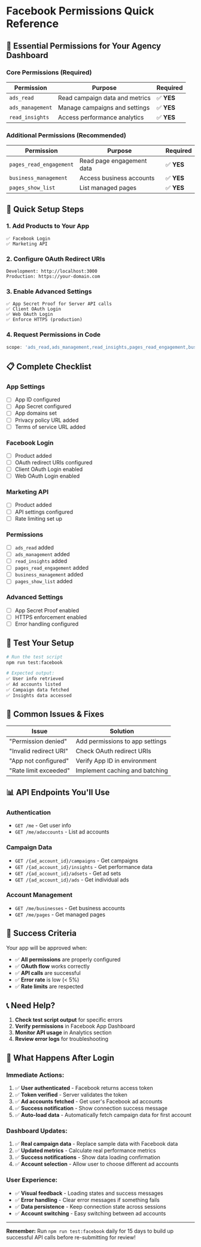 # Facebook Permissions Quick Reference

## 🎯 Essential Permissions for Your Agency Dashboard

### **Core Permissions (Required)**

| Permission | Purpose | Required |
|------------|---------|----------|
| `ads_read` | Read campaign data and metrics | ✅ **YES** |
| `ads_management` | Manage campaigns and settings | ✅ **YES** |
| `read_insights` | Access performance analytics | ✅ **YES** |

### **Additional Permissions (Recommended)**

| Permission | Purpose | Required |
|------------|---------|----------|
| `pages_read_engagement` | Read page engagement data | ✅ **YES** |
| `business_management` | Access business accounts | ✅ **YES** |
| `pages_show_list` | List managed pages | ✅ **YES** |

## 🚀 Quick Setup Steps

### **1. Add Products to Your App**
```
✅ Facebook Login
✅ Marketing API
```

### **2. Configure OAuth Redirect URIs**
```
Development: http://localhost:3000
Production: https://your-domain.com
```

### **3. Enable Advanced Settings**
```
✅ App Secret Proof for Server API calls
✅ Client OAuth Login
✅ Web OAuth Login
✅ Enforce HTTPS (production)
```

### **4. Request Permissions in Code**
```javascript
scope: 'ads_read,ads_management,read_insights,pages_read_engagement,business_management,pages_show_list'
```

## 📋 Complete Checklist

### **App Settings**
- [ ] App ID configured
- [ ] App Secret configured
- [ ] App domains set
- [ ] Privacy policy URL added
- [ ] Terms of service URL added

### **Facebook Login**
- [ ] Product added
- [ ] OAuth redirect URIs configured
- [ ] Client OAuth Login enabled
- [ ] Web OAuth Login enabled

### **Marketing API**
- [ ] Product added
- [ ] API settings configured
- [ ] Rate limiting set up

### **Permissions**
- [ ] `ads_read` added
- [ ] `ads_management` added
- [ ] `read_insights` added
- [ ] `pages_read_engagement` added
- [ ] `business_management` added
- [ ] `pages_show_list` added

### **Advanced Settings**
- [ ] App Secret Proof enabled
- [ ] HTTPS enforcement enabled
- [ ] Error handling configured

## 🧪 Test Your Setup

```bash
# Run the test script
npm run test:facebook

# Expected output:
✅ User info retrieved
✅ Ad accounts listed
✅ Campaign data fetched
✅ Insights data accessed
```

## 🚨 Common Issues & Fixes

| Issue | Solution |
|-------|----------|
| "Permission denied" | Add permissions to app settings |
| "Invalid redirect URI" | Check OAuth redirect URIs |
| "App not configured" | Verify App ID in environment |
| "Rate limit exceeded" | Implement caching and batching |

## 📊 API Endpoints You'll Use

### **Authentication**
- `GET /me` - Get user info
- `GET /me/adaccounts` - List ad accounts

### **Campaign Data**
- `GET /{ad_account_id}/campaigns` - Get campaigns
- `GET /{ad_account_id}/insights` - Get performance data
- `GET /{ad_account_id}/adsets` - Get ad sets
- `GET /{ad_account_id}/ads` - Get individual ads

### **Account Management**
- `GET /me/businesses` - Get business accounts
- `GET /me/pages` - Get managed pages

## 🎯 Success Criteria

Your app will be approved when:
- ✅ **All permissions** are properly configured
- ✅ **OAuth flow** works correctly
- ✅ **API calls** are successful
- ✅ **Error rate** is low (< 5%)
- ✅ **Rate limits** are respected

## 📞 Need Help?

1. **Check test script output** for specific errors
2. **Verify permissions** in Facebook App Dashboard
3. **Monitor API usage** in Analytics section
4. **Review error logs** for troubleshooting

## 🔄 What Happens After Login

### **Immediate Actions:**
1. ✅ **User authenticated** - Facebook returns access token
2. ✅ **Token verified** - Server validates the token
3. ✅ **Ad accounts fetched** - Get user's Facebook ad accounts
4. ✅ **Success notification** - Show connection success message
5. ✅ **Auto-load data** - Automatically fetch campaign data for first account

### **Dashboard Updates:**
1. ✅ **Real campaign data** - Replace sample data with Facebook data
2. ✅ **Updated metrics** - Calculate real performance metrics
3. ✅ **Success notifications** - Show data loading confirmation
4. ✅ **Account selection** - Allow user to choose different ad accounts

### **User Experience:**
- ✅ **Visual feedback** - Loading states and success messages
- ✅ **Error handling** - Clear error messages if something fails
- ✅ **Data persistence** - Keep connection state across sessions
- ✅ **Account switching** - Easy switching between ad accounts

---

**Remember:** Run `npm run test:facebook` daily for 15 days to build up successful API calls before re-submitting for review! 
